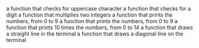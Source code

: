 a function that checks for uppercase character
 a function that checks for a digit
a function that multiplies two integers
a function that prints the numbers, from 0 to 9
a function that prints the numbers, from 0 to 9
 a function that prints 10 times the numbers, from 0 to 14
a function that draws a straight line in the terminal
a function that draws a diagonal line on the terminal

